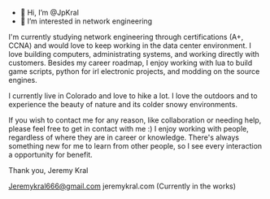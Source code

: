 - 👋 Hi, I’m @JpKral
- 👀 I’m interested in network engineering

I'm currently studying network engineering through certifications (A+, CCNA) and would love to keep working in the data center environment. I love building computers, administrating systems, and working directly with customers.
Besides my career roadmap, I enjoy working with lua to build game scripts, python for irl electronic projects, and modding on the source engines. 

I currently live in Colorado and love to hike a lot. I love the outdoors and to experience the beauty of nature and its colder snowy environments. 

If you wish to contact me for any reason, like collaboration or needing help, please feel free to get in contact with me :) I enjoy working with people, regardless of where they are in career or knowledge.
There's always something new for me to learn from other people, so I see every interaction a opportunity for benefit.

Thank you,
Jeremy Kral

Jeremykral666@gmail.com
jeremykral.com (Currently in the works)
